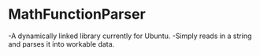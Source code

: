 # MathFunctionParser
-A dynamically linked library currently for Ubuntu.
-Simply reads in a string and parses it into workable data.
